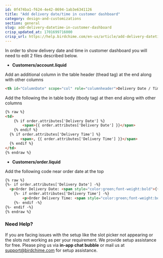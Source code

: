 ```yaml
---
id: 0f474ba1-f624-4e42-8694-1ab3e6341126
title: "Add delivery date/time in customer dashboard"
category: design-and-customizations
section: general
slug: add-delivery-datetime-in-customer-dashboard
crisp_updated_at: 1701699716000
crisp_url: https://help.birdchime.com/en-us/article/add-delivery-datetime-in-customer-dashboard-d7g9gd/
---
```


In order to show delivery date and time in customer dashboard you will need to edit 2 files described below.

* **Customers/account.liquid**

Add an additional column in the table header (thead tag) at the end along with other columns

```html
<th id="ColumnDate" scope="col" role="columnheader">Delivery Date / Time</th>
```
Add the following the in table body (tbody tag) at then end along with other columns

```html
{% raw %}
<td>
	{% if order.attributes['Delivery Date'] %}
		<span>{{ order.attributes['Delivery Date'] }}</span>
	{% endif %}
  {% if order.attributes['Delivery Time'] %}
	   <span>, {{ order.attributes['Delivery Time'] }}</span>
  {% endif %}
</td>
{% endraw %}
```

* **Customers/order.liquid**

Add the following code near order date at the top

```html
{% raw %}
{%- if order.attributes['Delivery Date'] -%}
  <p>Order Delivery Date: <span style="color:green;font-weight:bold">{{ order.attributes['Delivery Date'] }}</span></p>
	{%- if order.attributes['Delivery Time'] -%}
		<p>Order Delivery Time: <span style="color:green;font-weight:bold">{{ order.attributes['Delivery Time'] }}</span></p>
	{%- endif -%}
{%- endif -%}
{% endraw %}
```

### Need Help?

If you are facing issues with the setup like the slot picker not appearing or the slots not working as per your requirement. We provide setup assistance for free. Please ping us via **in-app chat bubble** or mail us at support@birdchime.com for setup assistance.
